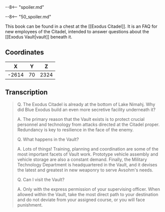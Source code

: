  

--8<-- "spoiler.md"

--8<-- "50_spoiler.md"

This book can be found in a chest at the [[Exodus Citadel]]. It is an FAQ for new employees of the Citadel, intended to answer questions about the [[Exodus Vault|vault]] beneath it.

## Coordinates
| **X** | **Y** | **Z** |
| :---: | :---: | :---: |
| -2614 |  70   | 2324  |

## Transcription
> Q. The Exodus Citadel is already at the bottom of Lake Nimahj. Why did Blue Exodus build an even more secretive facility underneath it?
>
> A. The primary reason that the Vault exists is to protect crucial personnel and technology from attacks directed at the Citadel proper. Redundancy is key to resilience in the face of the enemy.
>
> Q. What happens in the Vault?
>
> A. Lots of things! Training, planning and coordination are some of the most important facets of Vault work. Prototype vehicle assembly and vehicle storage are also a constant demand. Finally, the Military Technology Department is headquartered in the Vault, and it devises the latest and greatest in new weaponry to serve Avsohm's needs.
>
> Q. Can I visit the Vault?
>
> A. Only with the express permission of your supervising officer. When allowed within the Vault, take the most direct path to your destination and do not deviate from your assigned course, or you will face punishment.

